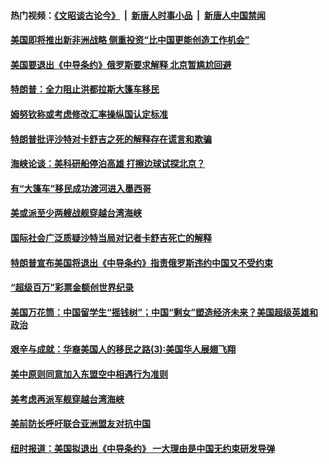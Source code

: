 #### 热门视频：[《文昭谈古论今》](https://github.com/gfw-breaker/wenzhao/blob/master/README.md?t=10220933) &nbsp;|&nbsp; [新唐人时事小品](https://github.com/gfw-breaker/ntdtv-comedy/blob/master/README.md?t=10220933) &nbsp;|&nbsp; [新唐人中国禁闻](https://github.com/gfw-breaker/ntdtv-news/blob/master/README.md?t=10220933)

#### [美国即将推出新非洲战略 侧重投资“比中国更能创造工作机会”](../pages/zg_yre_rvq/4623418.md?t=10220933) 

#### [美国要退出《中导条约》俄罗斯要求解释 北京暂尴尬回避](../pages/zg_yre_rvq/4623381.md?t=10220933) 

#### [特朗普：全力阻止洪都拉斯大篷车移民](../pages/zg_yre_rvq/4623321.md?t=10220933) 

#### [姆努钦称或考虑修改汇率操纵国认定标准](../pages/zg_yre_rvq/4622675.md?t=10220933) 

#### [特朗普批评沙特对卡舒吉之死的解释存在谎言和欺骗](../pages/zg_yre_rvq/4622669.md?t=10220933) 

#### [海峡论谈：美科研船停泊高雄 打擦边球试探北京？](../pages/zg_yre_rvq/4622648.md?t=10220933) 

#### [有“大篷车”移民成功渡河进入墨西哥 ](../pages/zg_yre_rvq/4622597.md?t=10220933) 

#### [美或派至少两艘战舰穿越台湾海峡](../pages/zg_yre_rvq/4622514.md?t=10220933) 

#### [国际社会广泛质疑沙特当局对记者卡舒吉死亡的解释](../pages/zg_yre_rvq/4622461.md?t=10220933) 

#### [特朗普宣布美国将退出《中导条约》指责俄罗斯违约中国又不受约束](../pages/zg_yre_rvq/4622440.md?t=10220933) 

#### [“超级百万”彩票金额创世界纪录](../pages/zg_yre_rvq/4622097.md?t=10220933) 

#### [美国万花筒：中国留学生“摇钱树”；中国“剩女”塑造经济未来？美国超级英雄和政治](../pages/zg_yre_rvq/4621975.md?t=10220933) 

#### [艰辛与成就：华裔美国人的移民之路(3):美国华人展翅飞翔](../pages/zg_yre_rvq/4621885.md?t=10220933) 

#### [美中原则同意加入东盟空中相遇行为准则](../pages/zg_yre_rvq/4621756.md?t=10220933) 

#### [美考虑再派军舰穿越台湾海峡](../pages/zg_yre_rvq/4621715.md?t=10220933) 

#### [美前防长呼吁联合亚洲盟友对抗中国](../pages/zg_yre_rvq/4621695.md?t=10220933) 

#### [纽时报道：美国拟退出《中导条约》 一大理由是中国无约束研发导弹](../pages/zg_yre_rvq/4621678.md?t=10220933) 

